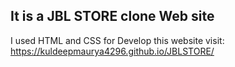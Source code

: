 ## It is  a JBL STORE clone Web site 
I used HTML and CSS for Develop this website
visit: https://kuldeepmaurya4296.github.io/JBLSTORE/
